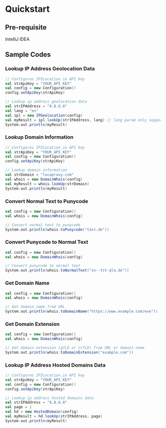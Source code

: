 # Quickstart

## Pre-requisite

IntelliJ IDEA

## Sample Codes

### Lookup IP Address Geolocation Data
```scala
// Configures IP2Location.io API key
val strApiKey = "YOUR_API_KEY"
val config = new Configuration()
config.setApiKey(strApiKey)

// Lookup ip address geolocation data
val strIPAddress = "8.8.8.8"
val lang = "es"
val ipl = new IPGeolocation(config)
val myResult = ipl.lookUp(strIPAddress, lang) // lang param only supported in Plus and Security plans, so omit if not necessary
System.out.println(myResult)
```

### Lookup Domain Information
```scala
// Configures IP2Location.io API key
val strApiKey = "YOUR_API_KEY"
val config = new Configuration()
config.setApiKey(strApiKey)

// Lookup domain information
val strDomain = "locaproxy.com"
val whois = new DomainWhois(config)
val myResult = whois.lookUp(strDomain)
System.out.println(myResult)
```

### Convert Normal Text to Punycode
```scala
val config = new Configuration()
val whois = new DomainWhois(config)

// Convert normal text to punycode
System.out.println(whois.toPunycode("täst.de"))
```

### Convert Punycode to Normal Text
```scala
val config = new Configuration()
val whois = new DomainWhois(config)

// Convert punycode to normal text
System.out.println(whois.toNormalText("xn--tst-qla.de"))
```

### Get Domain Name
```scala
val config = new Configuration()
val whois = new DomainWhois(config)

// Get domain name from URL
System.out.println(whois.toDomainName("https://www.example.com/exe"))
```

### Get Domain Extension
```scala
val config = new Configuration()
val whois = new DomainWhois(config)

// Get domain extension (gTLD or ccTLD) from URL or domain name
System.out.println(whois.toDomainExtension("example.com"))
```

### Lookup IP Address Hosted Domains Data
```scala
// Configures IP2Location.io API key
val strApiKey = "YOUR_API_KEY"
val config = new Configuration()
config.setApiKey(strApiKey)

// Lookup ip address hosted domains data
val strIPAddress = "8.8.8.8"
val page = 1
val hd = new HostedDomain(config)
val myResult = hd.lookUp(strIPAddress, page)
System.out.println(myResult)
```